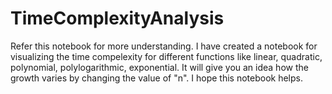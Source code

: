 # TimeComplexityAnalysis
Refer this notebook for more understanding. I have created a notebook for visualizing the time compelexity for different functions like linear, quadratic, polynomial, polylogarithmic, exponential. It will give you an idea how the growth varies by changing the value of "n".
I hope this notebook helps.
